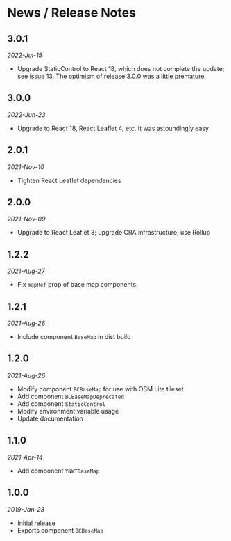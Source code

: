 # News / Release Notes

## 3.0.1

*2022-Jul-15*

- Upgrade StaticControl to React 18, which does not complete the update;
see [issue 13](https://github.com/pacificclimate/pcic-react-leaflet-components/issues/13).
The optimism of release 3.0.0 was a little premature.

## 3.0.0

*2022-Jun-23*

- Upgrade to React 18, React Leaflet 4, etc. It was astoundingly easy.

## 2.0.1

*2021-Nov-10*

- Tighten React Leaflet dependencies

## 2.0.0

*2021-Nov-09*

- Upgrade to React Leaflet 3; upgrade CRA infrastructure; use Rollup


## 1.2.2

*2021-Aug-27*

- Fix `mapRef` prop of base map components.

## 1.2.1

*2021-Aug-26*

- Include component `BaseMap` in dist build

## 1.2.0 

*2021-Aug-26*

- Modify component `BCBaseMap` for use with OSM Lite tileset
- Add component `BCBaseMapDeprecated`
- Add component `StaticControl`
- Modify environment variable usage
- Update documentation

## 1.1.0 

*2021-Apr-14*

- Add component `YNWTBaseMap`

## 1.0.0 

*2019-Jan-23*

- Initial release
- Exports component `BCBaseMap`
